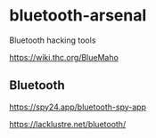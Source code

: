# bluetooth-arsenal
Bluetooth hacking tools

https://wiki.thc.org/BlueMaho


## Bluetooth

 

 https://spy24.app/bluetooth-spy-app

https://lacklustre.net/bluetooth/ 
